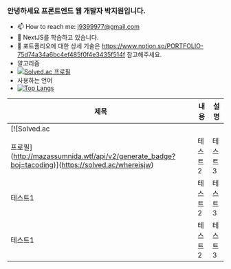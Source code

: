 ### 안녕하세요 프론트엔드 웹 개발자 박지원입니다.
- 📫 How to reach me: j9399977@gmail.com
- 🌱 NextJS를 학습하고 있습니다.
- 💬 포트폴리오에 대한 상세 기술은 https://www.notion.so/PORTFOLIO-75d74a34a6bc4ef485f0f4e3435f514f 참고해주세요.
- 알고리즘
- [![Solved.ac
프로필](http://mazassumnida.wtf/api/v2/generate_badge?boj=tacoding)](https://solved.ac/whereisjw)
- 사용하는 언어
- [![Top Langs](https://github-readme-stats.vercel.app/api/top-langs/?username=whereisjw&langs_count=8)](https://github.com/whereisjw/github-readme-stats)

|제목|내용|설명|
|------|---|---|
|[![Solved.ac
프로필](http://mazassumnida.wtf/api/v2/generate_badge?boj=tacoding)](https://solved.ac/whereisjw)|테스트2|테스트3|
|테스트1|테스트2|테스트3|
|테스트1|테스트2|테스트3|



<!--
**whereisjw/whereisjw** is a ✨ _special_ ✨ repository because its `README.md` (this file) appears on your GitHub profile.

Here are some ideas to get you started:

- 🔭 I’m currently working on ...
- 🌱 I’m currently learning ...
- 👯 I’m looking to collaborate on ...
- 🤔 I’m looking for help with ...
- 💬 Ask me about ...
- 📫 How to reach me: ...
- 😄 Pronouns: ...
- ⚡ Fun fact: ...
-->
